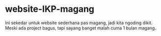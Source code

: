 # website-IKP-magang

Ini sekedar untuk website sederhana pas magang, jadi kita ngoding dikit. Meski ada project bagus, tapi sayang banget malah cuma 1 bulan magang.
